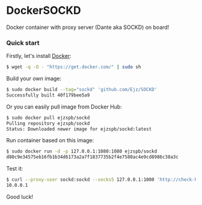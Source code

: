 # DockerSOCKD

Docker container with proxy server (Dante aka SOCKD) on board!

### Quick start

Firstly, let's install [Docker](https://www.docker.com/):

```bash
$ wget -q -O - "https://get.docker.com/" | sudo sh
```

Build your own image:

```bash
$ sudo docker build --tag="sockd" 'github.com/Ejz/SOCKD'
Successfully built 40f179bee5a9
```

Or you can easily pull image from Docker Hub:

```bash
$ sudo docker pull ejzspb/sockd
Pulling repository ejzspb/sockd
Status: Downloaded newer image for ejzspb/sockd:latest
```

Run container based on this image:

```bash
$ sudo docker run -d -p 127.0.0.1:1080:1080 ejzspb/sockd
d80c9e34575eb16fb1b34d6173a2a7f1837735b2f4e7580ac4e9cd8986c38a3c
```

Test it:

```bash
$ curl --proxy-user sockd:sockd --socks5 127.0.0.1:1080 'http://check-host.net/ip'
10.0.0.1
```

Good luck!
